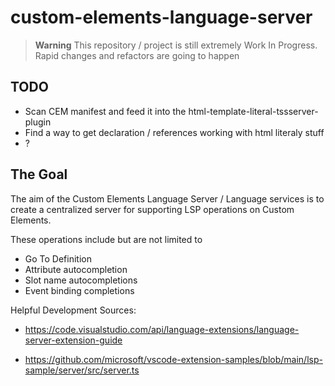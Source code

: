 # custom-elements-language-server

> **Warning**
> This repository / project is still extremely Work In Progress. Rapid changes and refactors are going to happen

## TODO

- Scan CEM manifest and feed it into the html-template-literal-tssserver-plugin
- Find a way to get declaration / references working with html literaly stuff
- ?


## The Goal

The aim of the Custom Elements Language Server / Language services is to create a centralized server for supporting LSP operations on Custom Elements.

These operations include but are not limited to

- Go To Definition
- Attribute autocompletion
- Slot name autocompletions
- Event binding completions


Helpful Development Sources:

- https://code.visualstudio.com/api/language-extensions/language-server-extension-guide

- https://github.com/microsoft/vscode-extension-samples/blob/main/lsp-sample/server/src/server.ts
